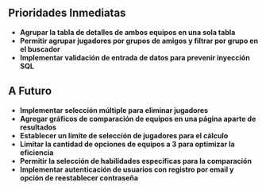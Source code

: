 ## Prioridades Inmediatas
- **Agrupar la tabla de detalles de ambos equipos en una sola tabla**
- **Permitir agrupar jugadores por grupos de amigos y filtrar por grupo en el buscador**
- **Implementar validación de entrada de datos para prevenir inyección SQL**

## A Futuro

- **Implementar selección múltiple para eliminar jugadores**
- **Agregar gráficos de comparación de equipos en una página aparte de resultados**
- **Establecer un límite de selección de jugadores para el cálculo**
- **Limitar la cantidad de opciones de equipos a 3 para optimizar la eficiencia**
- **Permitir la selección de habilidades específicas para la comparación**
- **Implementar autenticación de usuarios con registro por email y opción de reestablecer contraseña**
